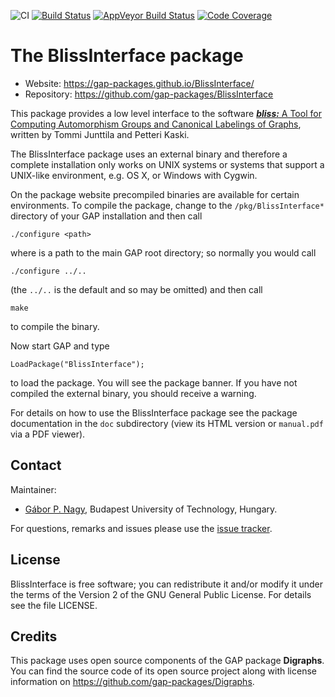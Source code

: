 ![CI](https://github.com/gap-packages/BlissInterface/workflows/CI/badge.svg)
[![Build Status](https://travis-ci.com/gap-packages/BlissInterface.svg?branch=master)](https://travis-ci.com/gap-packages/BlissInterface)
[![AppVeyor Build Status](https://ci.appveyor.com/api/projects/status/github/gap-packages/blissinterface?branch=master&svg=true)](https://ci.appveyor.com/project/nagygp/blissinterface)
[![Code Coverage](https://codecov.io/github/gap-packages/BlissInterface/coverage.svg?branch=master&token=)](https://codecov.io/gh/gap-packages/BlissInterface)

# The BlissInterface package

* Website: https://gap-packages.github.io/BlissInterface/
* Repository: https://github.com/gap-packages/BlissInterface

This package provides a low level interface to the software [***bliss:*** A Tool for Computing Automorphism Groups and Canonical Labelings of Graphs](http://www.tcs.hut.fi/Software/bliss/), written by Tommi Junttila and Petteri Kaski. 

The BlissInterface package uses an external binary and therefore a complete installation only works on UNIX systems or systems that support a UNIX-like environment, e.g. OS X, or Windows with Cygwin. 

On the package website precompiled binaries are available for certain environments. To compile the package, change to the `/pkg/BlissInterface*` directory  of your GAP installation and then call
	
	./configure <path>

where <path> is a path to the main GAP root directory; so normally you would call

	./configure ../..

(the `../..` is the default and so may be omitted) and then call

	make 
  
to compile the binary.

Now start GAP and type

	LoadPackage("BlissInterface");

to load the package. You will see the package banner. If you have not compiled the external binary, you should receive a warning.

For details on how to use the BlissInterface package see the package documentation in the `doc` subdirectory (view its HTML version or  `manual.pdf`  via a PDF viewer). 

## Contact

Maintainer:

* [Gábor P. Nagy](https://algebra.math.bme.hu/nagy-gabor), Budapest University of Technology, Hungary.

For questions, remarks and issues please use the [issue tracker](https://github.com/gap-packages/BlissInterface/issues).

## License

BlissInterface is free software; you can redistribute it and/or modify it under the terms of the Version 2 of the GNU General Public License. For details see the file LICENSE.

## Credits

This package uses open source components of the GAP package **Digraphs**. You can find the source code of its open source project along with license information on  https://github.com/gap-packages/Digraphs. 